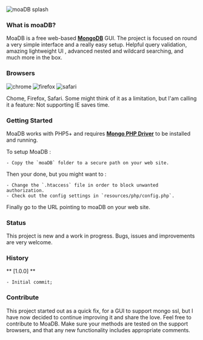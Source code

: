![moaDB splash](https://github.com/lovetheidea/MoaDB/blob/master/moaDB/resources/images/home.png?raw=true)

### What is moaDB?
MoaDB is a free web-based **[MongoDB](http://mongodb.org)** GUI. The project is focused on round a very simple interface and a really easy setup.
Helpful query validation, amazing lightweight UI , advanced nested and wildcard searching, and much more in the box.

### Browsers

![chrome](http://www.w3schools.com/images/compatible_chrome.gif) 
![firefox](http://www.w3schools.com/images/compatible_firefox.gif) 
![safari](http://www.w3schools.com/images/compatible_safari.gif) 

Chome, Firefox, Safari. 
Some might think of it as a limitation, but I'am calling it a feature: Not supporting IE saves time.

### Getting Started

MoaDB works with PHP5+ and requires **[Mongo PHP Driver](https://github.com/mongodb/mongo-php-driver/tree/master)** to be installed and running.

To setup MoaDB :

 	- Copy the `moaDB` folder to a secure path on your web site.
 
Then your done, but you might want to :

 	- Change the `.htaccess` file in order to block unwanted authorization.
	- Check out the config settings in `resources/php/config.php`.

Finally go to the URL pointing to moaDB on your web site.


### Status

This project is new and a work in progress. 
Bugs, issues and improvements are very welcome.
 

### History

** [1.0.0] **
	
	- Initial commit;

### Contribute

This project started out as a quick fix, for a GUI to support mongo ssl, but I have now 
decided to continue improving it and share the love.
Feel free to contribute to MoaDB. Make sure your methods are
tested on the support browsers, and that any new functionality includes appropriate comments.
